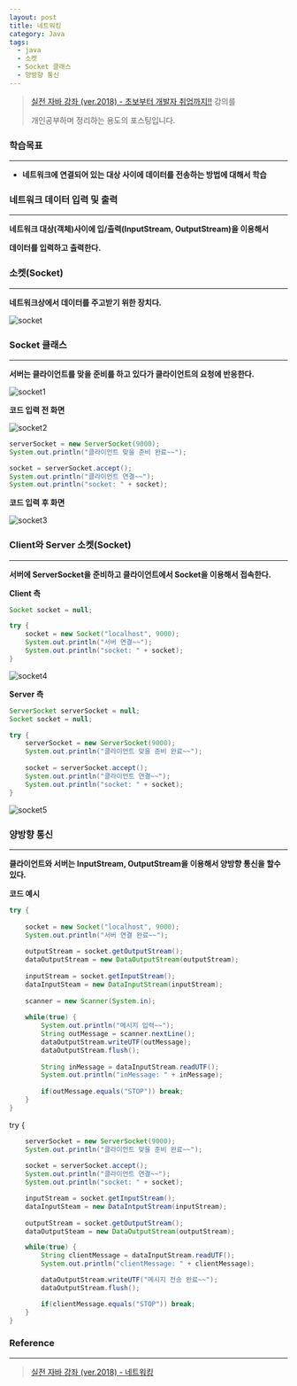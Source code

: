 ```yaml
---
layout: post
title: 네트워킹
category: Java
tags:
  - java
  - 소켓
  - Socket 클래스
  - 양방향 통신
---
```




> [실전 자바 강좌 (ver.2018) - 초보부터 개발자 취업까지!!](https://www.inflearn.com/course/%EC%8B%A4%EC%A0%84-%EC%9E%90%EB%B0%94_java-renew/) 강의를
>
> 개인공부하며 정리하는 용도의 포스팅입니다.



### 학습목표

---

- **네트워크에 연결되어 있는 대상 사이에 데이터를 전송하는 방법에 대해서 학습**



### 네트워크 데이터 입력 및 출력

---

**네트워크 대상(객체)사이에 입/출력(InputStream, OutputStream)을 이용해서**

**데이터를 입력하고 출력한다.**



### 소켓(Socket)

---

**네트워크상에서 데이터를 주고받기 위한 장치다.**

![socket](/assets/Java/socket.png)





### Socket 클래스

------

**서버는 클라이언트를 맞을 준비를 하고 있다가 클라이언트의 요청에 반응한다.**

![socket1](/assets/Java/socket1.png)



**코드 입력 전 화면**

![socket2](/assets/Java/socket2.png)



```java
serverSocket = new ServerSocket(9000);
System.out.println("클라이언트 맞을 준비 완료~~");

socket = serverSocket.accept();
System.out.println("클라이언트 연결~~");
System.out.println("socket: " + socket);
```



**코드 입력 후 화면**

![socket3](/assets/Java/socket3.png)



### Client와 Server 소켓(Socket)

------

**서버에 ServerSocket을 준비하고 클라이언트에서 Socket을 이용해서 접속한다.**



**Client 측**

```java
Socket socket = null;

try {
    socket = new Socket("localhost", 9000);
    System.out.println("서버 연결~~");
    System.out.println("socket: " + socket);
}
```



![socket4](/assets/Java/socket4.png)



**Server 측**

```java
ServerSocket serverSocket = null;
Socket socket = null;

try {
    serverSocket = new ServerSocket(9000);
    System.out.println("클라이언트 맞을 준비 완료~~");
    
    socket = serverSocket.accept();
    System.out.println("클라이언트 연결~~");
    System.out.println("socket: " + socket);
}
```

![socket5](/assets/Java/socket5.png)



### 양방향 통신

------

**클라이언트와 서버는 InputStream, OutputStream을 이용해서 양방향 통신을 할수 있다.**



**코드 예시**

```java
try {
    
    socket = new Socket("localhost", 9000);
    System.out.println("서버 연결 완료~~");
    
    outputStream = socket.getOutputStream();
    dataOutputStream = new DataOutputStream(outputStream);
    
    inputStream = socket.getInputStream();
    dataInputSteam = new DataInputStream(inputStream);
    
    scanner = new Scanner(System.in);
    
    while(true) {
        System.out.println("메시지 입력~~");
        String outMessage = scanner.nextLine();
        dataOutputStream.writeUTF(outMessage);
        dataOutputStream.flush();
        
        String inMessage = dataInputStream.readUTF();
        System.out.println("inMessage: " + inMessage);
        
        if(outMessage.equals("STOP")) break;
    }
}
```



try {
```java
    serverSocket = new ServerSocket(9000);
    System.out.println("클라이언트 맞을 준비 완료~~");
    
    socket = serverSocket.accept();
    System.out.println("클라이언트 연결~~");
    System.out.println("socket: " + socket);

    inputStream = socket.getInputStream();
    dataInputSteam = new DataIntputStream(inputStream);
    
    outputStream = socket.getOutputStream();
    dataOutputSteam = new DataOutputStream(outputStream);

    while(true) {
        String clientMessage = dataInputStream.readUTF();
        System.out.println("clientMessage: " + clientMessage);

        dataOutputStream.writeUTF("메시지 전송 완료~~");
        dataOutputStream.flush();

        if(clientMessage.equals("STOP")) break;
    }
}
```




### Reference

---

> [실전 자바 강좌 (ver.2018) - 네트워킹](https://www.inflearn.com/course/%EC%8B%A4%EC%A0%84-%EC%9E%90%EB%B0%94_java-renew/lecture/13707)

